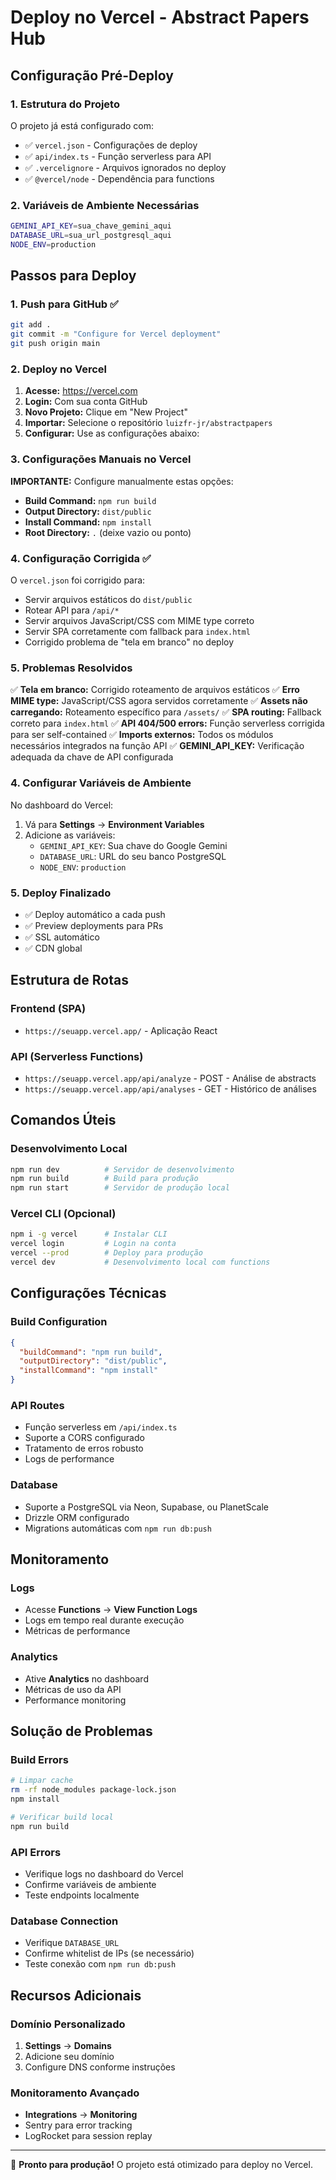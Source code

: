 # Deploy no Vercel - Abstract Papers Hub

## Configuração Pré-Deploy

### 1. Estrutura do Projeto
O projeto já está configurado com:
- ✅ `vercel.json` - Configurações de deploy
- ✅ `api/index.ts` - Função serverless para API
- ✅ `.vercelignore` - Arquivos ignorados no deploy
- ✅ `@vercel/node` - Dependência para functions

### 2. Variáveis de Ambiente Necessárias
```bash
GEMINI_API_KEY=sua_chave_gemini_aqui
DATABASE_URL=sua_url_postgresql_aqui
NODE_ENV=production
```

## Passos para Deploy

### 1. Push para GitHub ✅
```bash
git add .
git commit -m "Configure for Vercel deployment"
git push origin main
```

### 2. Deploy no Vercel
1. **Acesse:** https://vercel.com
2. **Login:** Com sua conta GitHub
3. **Novo Projeto:** Clique em "New Project"
4. **Importar:** Selecione o repositório `luizfr-jr/abstractpapers`
5. **Configurar:** Use as configurações abaixo:

### 3. Configurações Manuais no Vercel
**IMPORTANTE:** Configure manualmente estas opções:
- **Build Command:** `npm run build`
- **Output Directory:** `dist/public`
- **Install Command:** `npm install`
- **Root Directory:** `.` (deixe vazio ou ponto)

### 4. Configuração Corrigida ✅
O `vercel.json` foi corrigido para:
- Servir arquivos estáticos do `dist/public`
- Rotear API para `/api/*`
- Servir arquivos JavaScript/CSS com MIME type correto
- Servir SPA corretamente com fallback para `index.html`
- Corrigido problema de "tela em branco" no deploy

### 5. Problemas Resolvidos
✅ **Tela em branco:** Corrigido roteamento de arquivos estáticos
✅ **Erro MIME type:** JavaScript/CSS agora servidos corretamente
✅ **Assets não carregando:** Roteamento específico para `/assets/`
✅ **SPA routing:** Fallback correto para `index.html`
✅ **API 404/500 errors:** Função serverless corrigida para ser self-contained
✅ **Imports externos:** Todos os módulos necessários integrados na função API
✅ **GEMINI_API_KEY:** Verificação adequada da chave de API configurada

### 4. Configurar Variáveis de Ambiente
No dashboard do Vercel:
1. Vá para **Settings** → **Environment Variables**
2. Adicione as variáveis:
   - `GEMINI_API_KEY`: Sua chave do Google Gemini
   - `DATABASE_URL`: URL do seu banco PostgreSQL
   - `NODE_ENV`: `production`

### 5. Deploy Finalizado
- ✅ Deploy automático a cada push
- ✅ Preview deployments para PRs
- ✅ SSL automático
- ✅ CDN global

## Estrutura de Rotas

### Frontend (SPA)
- `https://seuapp.vercel.app/` - Aplicação React

### API (Serverless Functions)
- `https://seuapp.vercel.app/api/analyze` - POST - Análise de abstracts
- `https://seuapp.vercel.app/api/analyses` - GET - Histórico de análises

## Comandos Úteis

### Desenvolvimento Local
```bash
npm run dev          # Servidor de desenvolvimento
npm run build        # Build para produção
npm run start        # Servidor de produção local
```

### Vercel CLI (Opcional)
```bash
npm i -g vercel      # Instalar CLI
vercel login         # Login na conta
vercel --prod        # Deploy para produção
vercel dev           # Desenvolvimento local com functions
```

## Configurações Técnicas

### Build Configuration
```json
{
  "buildCommand": "npm run build",
  "outputDirectory": "dist/public",
  "installCommand": "npm install"
}
```

### API Routes
- Função serverless em `/api/index.ts`
- Suporte a CORS configurado
- Tratamento de erros robusto
- Logs de performance

### Database
- Suporte a PostgreSQL via Neon, Supabase, ou PlanetScale
- Drizzle ORM configurado
- Migrations automáticas com `npm run db:push`

## Monitoramento

### Logs
- Acesse **Functions** → **View Function Logs**
- Logs em tempo real durante execução
- Métricas de performance

### Analytics
- Ative **Analytics** no dashboard
- Métricas de uso da API
- Performance monitoring

## Solução de Problemas

### Build Errors
```bash
# Limpar cache
rm -rf node_modules package-lock.json
npm install

# Verificar build local
npm run build
```

### API Errors
- Verifique logs no dashboard do Vercel
- Confirme variáveis de ambiente
- Teste endpoints localmente

### Database Connection
- Verifique `DATABASE_URL`
- Confirme whitelist de IPs (se necessário)
- Teste conexão com `npm run db:push`

## Recursos Adicionais

### Domínio Personalizado
1. **Settings** → **Domains**
2. Adicione seu domínio
3. Configure DNS conforme instruções

### Monitoramento Avançado
- **Integrations** → **Monitoring**
- Sentry para error tracking
- LogRocket para session replay

---

🚀 **Pronto para produção!** O projeto está otimizado para deploy no Vercel.